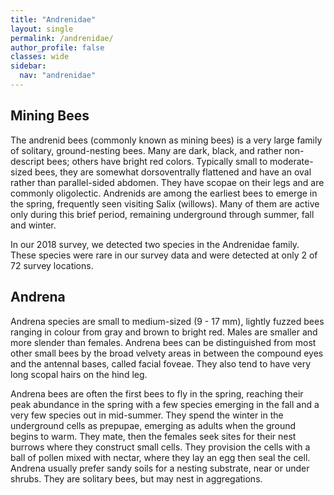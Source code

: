 ```yaml
---
title: "Andrenidae"
layout: single
permalink: /andrenidae/
author_profile: false
classes: wide
sidebar:
  nav: "andrenidae"
---
```


<h2>Mining Bees</h2>

The andrenid bees (commonly known as mining bees) is a very large family of solitary, ground-nesting bees. Many are dark, black, and rather non-descript bees; others have bright red colors. Typically small to moderate-sized bees, they are somewhat dorsoventrally flattened and have an oval rather than parallel-sided abdomen. They have scopae on their legs and are commonly oligolectic. Andrenids are among the earliest bees to emerge in the spring, frequently seen visiting Salix (willows). Many of them are active only during this brief period, remaining underground through summer, fall and winter. 

In our 2018 survey, we detected two species in the Andrenidae family. These species were rare in our survey data and were detected at only 2 of 72 survey locations.

<h2>Andrena</h2>

Andrena species are small to medium-sized (9 - 17 mm), lightly fuzzed bees ranging in colour from gray and brown to bright red. Males are smaller and more slender than females.  Andrena bees can be distinguished from most other small bees by the broad velvety areas in between the compound eyes and the antennal bases, called facial foveae. They also tend to have very long scopal hairs on the hind leg. 

 Andrena bees are often the first bees to fly in the spring, reaching their peak abundance in the spring with a few species emerging in the fall and a very few species out in mid-summer. They spend the winter in the underground cells as prepupae, emerging as adults when the ground begins to warm. They mate, then the females seek sites for their nest burrows where they construct small cells. They provision the cells with a ball of pollen mixed with nectar, where they lay an egg then seal the cell. Andrena usually prefer sandy soils for a nesting substrate, near or under shrubs. They are solitary bees, but may nest in aggregations. 